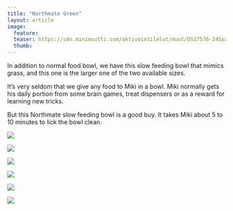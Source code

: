 ```yaml
---
title: "Northmate Green"
layout: article
image:
  feature:
  teaser: https://cdn.minimuutti.com/aktivointilelut/muut/DS37576-245px.jpg
  thumb:
---
```


In addition to normal food bowl, we have this slow feeding bowl that mimics grass, and this one is the larger one of the two available sizes.

It’s very seldom that we give any food to Miki in a bowl. Miki normally gets his daily portion from some brain games, treat dispensers or as a reward for learning new tricks.

But this Northmate slow feeding bowl is a good buy. It takes Miki about 5 to 10 minutes to lick the bowl clean.

![](https://cdn.minimuutti.com/aktivointilelut/muut/DSC02615_2-800px.jpg)

![](https://cdn.minimuutti.com/aktivointilelut/muut/DS37557-800px.jpg)

![](https://cdn.minimuutti.com/aktivointilelut/muut/DS37576-800px.jpg)

![](https://cdn.minimuutti.com/aktivointilelut/muut/DS37568-800px.jpg)

![](https://cdn.minimuutti.com/aktivointilelut/muut/DS37595-800px.jpg)

![](https://cdn.minimuutti.com/aktivointilelut/muut/DS37606-800px.jpg)
